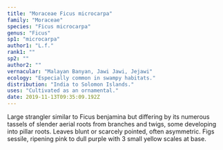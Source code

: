 ```yaml
---
title: "Moraceae Ficus microcarpa"
family: "Moraceae"
species: "Ficus microcarpa"
genus: "Ficus"
sp1: "microcarpa"
author1: "L.f."
rank1: ""
sp2: ""
author2: ""
vernacular: "Malayan Banyan, Jawi Jawi, Jejawi"
ecology: "Especially common in swampy habitats."
distribution: "India to Solomon Islands."
uses: "Cultivated as an ornamental."
date: 2019-11-13T09:35:09.192Z
---
```

Large strangler similar to Ficus benjamina but differing by its numerous tassels of slender aerial roots from branches and twigs, some developing into pillar roots. Leaves blunt or scarcely pointed, often asymmetric. Figs sessile, ripening pink to dull purple with 3 small yellow scales at base.